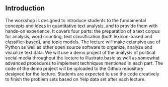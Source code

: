 ## Introduction

The workshop is designed to introduce students to the fundamental concepts and ideas in quantitative text analysis, and to provide them with hands-on experience. It covers four parts: the preparation of a text corpus for analysis, word counting, text classification (both lexicon-based and classifier-based), and topic models. The lecture will make extensive use of Python as well as other open source software to organize, analyze and visualize text data.  We will use a demo project of the analysis of political social media throughout the lecture to illustrate basic as well as somewhat advanced procedures to implement techniques mentioned in each part. The code of the demo project will be uploaded to the Github repository designed for the lecture. Students are expected to use the code creatively to finish the problem sets based on Yelp data set after each lecture.
